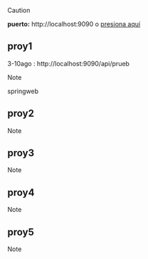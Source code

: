 > [!CAUTION]
>**puerto:** http://localhost:9090 o [presiona aquí](http://localhost:9090)

## proy1
3-10ago : http://localhost:9090/api/prueb
> [!NOTE]
> springweb

## proy2
> [!NOTE]
>
## proy3
> [!NOTE]
>
## proy4
> [!NOTE]
>
## proy5
> [!NOTE]
> 
